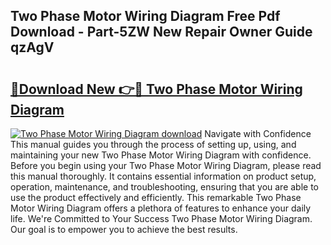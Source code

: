 ## Two Phase Motor Wiring Diagram Free Pdf Download - Part-5ZW New Repair Owner Guide qzAgV

# <h2><a href="http://dfhfyl.blite.top/?on=Two+Phase+Motor+Wiring+Diagram">🔗Download New 👉🔴 Two Phase Motor Wiring Diagram</a></h2>

[![Two Phase Motor Wiring Diagram download](https://i.imgur.com/lujVjoI.png)](http://dfhfyl.blite.top/?on=Two+Phase+Motor+Wiring+Diagram)
Navigate with Confidence This manual guides you through the process of setting up, using, and maintaining your new Two Phase Motor Wiring Diagram with confidence. Before you begin using your Two Phase Motor Wiring Diagram, please read this manual thoroughly. It contains essential information on product setup, operation, maintenance, and troubleshooting, ensuring that you are able to use the product effectively and efficiently. This remarkable Two Phase Motor Wiring Diagram offers a plethora of features to enhance your daily life. We're Committed to Your Success Two Phase Motor Wiring Diagram. Our goal is to empower you to achieve the best results.
